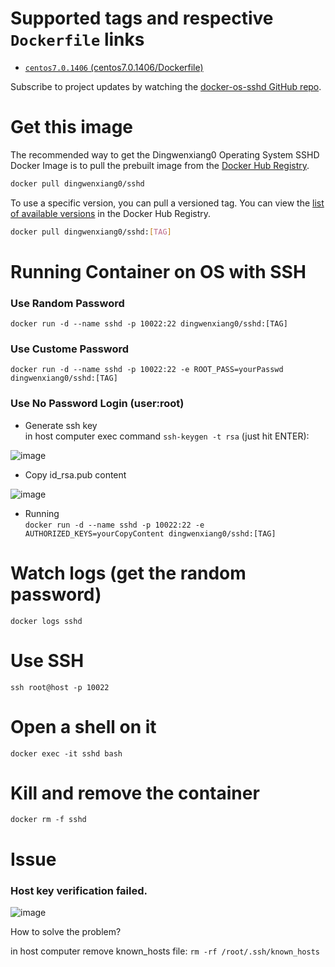 # Supported tags and respective `Dockerfile` links

- [`centos7.0.1406` (centos7.0.1406/Dockerfile)](https://github.com/docker-zone/docker-os-sshd/blob/centos7.0.1406/centos/7.0.1406/Dockerfile)

Subscribe to project updates by watching the [docker-os-sshd GitHub repo](https://github.com/docker-zone/docker-os-sshd).
 
# Get this image

The recommended way to get the Dingwenxiang0 Operating System SSHD Docker Image is to pull the prebuilt image from the [Docker Hub Registry](https://hub.docker.com/r/dingwenxiang0/sshd/).

```bash
docker pull dingwenxiang0/sshd
```

To use a specific version, you can pull a versioned tag. You can view the [list of available versions](https://hub.docker.com/r/dingwenxiang0/sshd/tags/) in the Docker Hub Registry.

```bash
docker pull dingwenxiang0/sshd:[TAG]
```

# Running Container on OS with SSH

### Use Random Password
`docker run -d --name sshd -p 10022:22 dingwenxiang0/sshd:[TAG]`

### Use Custome Password 
`docker run -d --name sshd -p 10022:22 -e ROOT_PASS=yourPasswd dingwenxiang0/sshd:[TAG]`

### Use No Password Login (user:root)
* Generate ssh key <br/>
in host computer exec command `ssh-keygen -t rsa` (just hit ENTER):

![image](https://raw.githubusercontent.com/docker-zone/docker-os-sshd/master/sshkeygenexec.png)

* Copy id_rsa.pub content

![image](https://raw.githubusercontent.com/docker-zone/docker-os-sshd/master/copyidrsapub.png)

* Running <br/>
`docker run -d --name sshd -p 10022:22 -e AUTHORIZED_KEYS=yourCopyContent dingwenxiang0/sshd:[TAG]`

# Watch logs (get the random password)

`docker logs sshd`

# Use SSH

`ssh root@host -p 10022`

# Open a shell on it

`docker exec -it sshd bash`

# Kill and remove the container

`docker rm -f sshd`

# Issue

### Host key verification failed.

![image](https://raw.githubusercontent.com/docker-zone/docker-os-sshd/master/hostfailed.png)

How to solve the problem? <br/>

in host computer remove known_hosts file: `rm -rf /root/.ssh/known_hosts`


